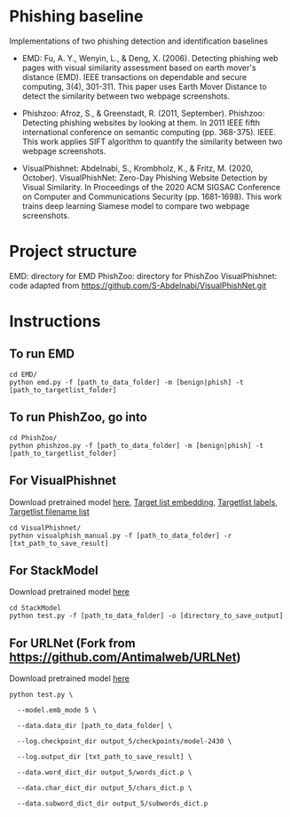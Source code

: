 # Phishing baseline
Implementations of two phishing detection and identification baselines

- EMD: Fu, A. Y., Wenyin, L., & Deng, X. (2006). Detecting phishing web pages with visual similarity assessment based on earth mover's distance (EMD). IEEE transactions on dependable and secure computing, 3(4), 301-311. This paper uses Earth Mover Distance to detect the similarity between two webpage screenshots. 

- Phishzoo: Afroz, S., & Greenstadt, R. (2011, September). Phishzoo: Detecting phishing websites by looking at them. In 2011 IEEE fifth international conference on semantic computing (pp. 368-375). IEEE. This work applies SIFT algorithm to quantify the similarity between two webpage screenshots.

- VisualPhishnet: Abdelnabi, S., Krombholz, K., & Fritz, M. (2020, October). VisualPhishNet: Zero-Day Phishing Website Detection by Visual Similarity. In Proceedings of the 2020 ACM SIGSAC Conference on Computer and Communications Security (pp. 1681-1698). This work trains deep learning Siamese model to compare two webpage screenshots.

# Project structure
EMD: directory for EMD 
PhishZoo: directory for PhishZoo
VisualPhishnet: code adapted from https://github.com/S-Abdelnabi/VisualPhishNet.git

# Instructions
## To run EMD
```
cd EMD/ 
python emd.py -f [path_to_data_folder] -m [benign|phish] -t [path_to_targetlist_folder]
```

## To run PhishZoo, go into 
```
cd PhishZoo/
python phishzoo.py -f [path_to_data_folder] -m [benign|phish] -t [path_to_targetlist_folder]
```
## For VisualPhishnet 
Download pretrained model [here](https://drive.google.com/file/d/1uCQWaOs2zFR1oAqbd7lZh_73N89YUaHy/view?usp=sharing), [Target list embedding](https://drive.google.com/file/d/1_uCJFK-gdinbblIczYEUFmlHa0c0-ALt/view?usp=sharing), [Targetlist labels](https://drive.google.com/file/d/1l29pzF1BI6KGRFGU-1IyfiWaVcC_j2PV/view?usp=sharing), [Targetlist filename list](https://drive.google.com/file/d/1c4h9F1OjSVz8mAR0xUeH-4AzixW_l6j5/view?usp=sharing)
```
cd VisualPhishnet/
python visualphish_manual.py -f [path_to_data_folder] -r [txt_path_to_save_result]
```
## For StackModel
Download pretrained model [here](https://drive.google.com/file/d/1xxKJNrGxkYN6yqka6EvbiQBdR48RczXL/view?usp=sharing)
```
cd StackModel
python test.py -f [path_to_data_folder] -o [directory_to_save_output]
```
## For URLNet (Fork from https://github.com/Antimalweb/URLNet)
Download pretrained model [here](https://drive.google.com/drive/folders/1YmPRppnp9qpD5xwV4wlNSq5MRIESfIkr?usp=sharing)
```
python test.py \

  --model.emb_mode 5 \

  --data.data_dir [path_to_data_folder] \

  --log.checkpoint_dir output_5/checkpoints/model-2430 \

  --log.output_dir [txt_path_to_save_result] \

  --data.word_dict_dir output_5/words_dict.p \

  --data.char_dict_dir output_5/chars_dict.p \

  --data.subword_dict_dir output_5/subwords_dict.p 
```

